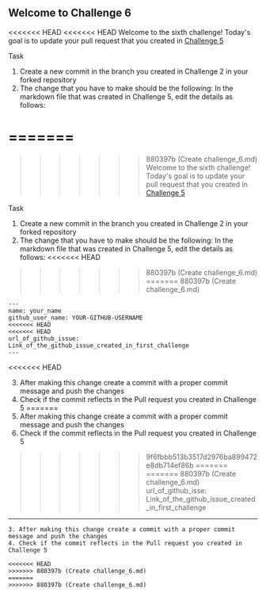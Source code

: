 ## Welcome to Challenge 6

<<<<<<< HEAD
<<<<<<< HEAD
Welcome to the sixth challenge!
Today's goal is to update your pull request that you created in [Challenge 5](https://github.com/scaleracademy/scaler-september-open-source-challenge/blob/main/Challenges/challenge_5.md?plain=1)

Task

1. Create a new commit in the branch you created in Challenge 2 in your forked repository
2. The change that you have to make should be the following:
   In the markdown file that was created in Challenge 5, edit the details as follows:

=======
=======
>>>>>>> 880397b (Create challenge_6.md)
Welcome to the sixth challenge! 
Today's goal is to update your pull request that you created in [Challenge 5](https://github.com/scaleracademy/scaler-september-open-source-challenge/blob/main/Challenges/challenge_5.md?plain=1)

Task
1. Create a new commit in the branch you created in Challenge 2 in your forked repository 
2. The change that you have to make should be the following: 
In the markdown file that was created in Challenge 5, edit the details as follows: 
<<<<<<< HEAD
>>>>>>> 880397b (Create challenge_6.md)
=======
>>>>>>> 880397b (Create challenge_6.md)
```
---
name: your_name
github_user_name: YOUR-GITHUB-USERNAME
<<<<<<< HEAD
<<<<<<< HEAD
url_of_github_issue: Link_of_the_github_issue_created_in_first_challenge
---
```
<<<<<<< HEAD

3. After making this change create a commit with a proper commit message and push the changes
4. Check if the commit reflects in the Pull request you created in Challenge 5
=======
3. After making this change create a commit with a proper commit message and push the changes 
4. Check if the commit reflects in the Pull request you created in Challenge 5

>>>>>>> 9f6fbbb513b3517d2976ba899472e8db714ef86b
=======
=======
>>>>>>> 880397b (Create challenge_6.md)
url_of_github_isse: Link_of_the_github_issue_created_in_first_challenge
---
```
3. After making this change create a commit with a proper commit message and push the changes 
4. Check if the commit reflects in the Pull request you created in Challenge 5

<<<<<<< HEAD
>>>>>>> 880397b (Create challenge_6.md)
=======
>>>>>>> 880397b (Create challenge_6.md)

